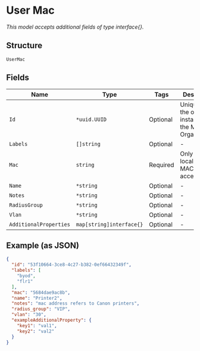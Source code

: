 
# User Mac

*This model accepts additional fields of type interface{}.*

## Structure

`UserMac`

## Fields

| Name | Type | Tags | Description |
|  --- | --- | --- | --- |
| `Id` | `*uuid.UUID` | Optional | Unique ID of the object instance in the Mist Organnization |
| `Labels` | `[]string` | Optional | - |
| `Mac` | `string` | Required | Only non-local-admin MAC is accepted |
| `Name` | `*string` | Optional | - |
| `Notes` | `*string` | Optional | - |
| `RadiusGroup` | `*string` | Optional | - |
| `Vlan` | `*string` | Optional | - |
| `AdditionalProperties` | `map[string]interface{}` | Optional | - |

## Example (as JSON)

```json
{
  "id": "53f10664-3ce8-4c27-b382-0ef66432349f",
  "labels": [
    "byod",
    "flr1"
  ],
  "mac": "5684dae9ac8b",
  "name": "Printer2",
  "notes": "mac address refers to Canon printers",
  "radius_group": "VIP",
  "vlan": "30",
  "exampleAdditionalProperty": {
    "key1": "val1",
    "key2": "val2"
  }
}
```

